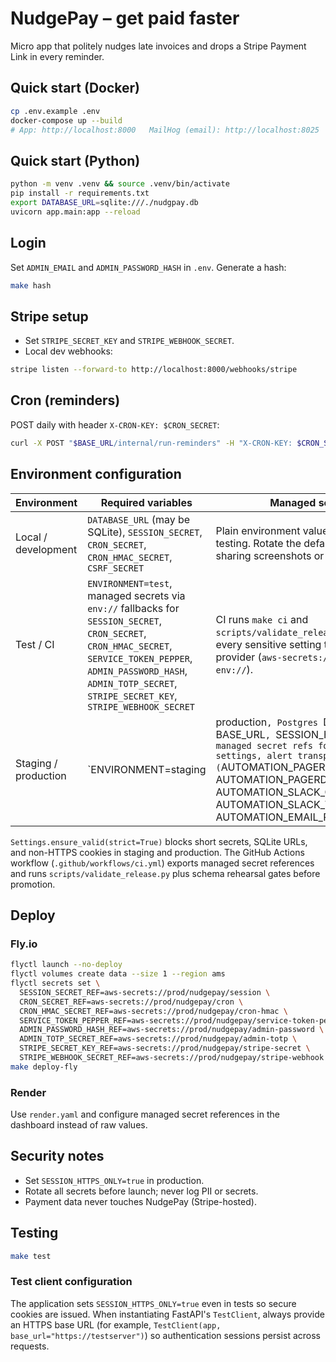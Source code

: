 # NudgePay – get paid faster
Micro app that politely nudges late invoices and drops a Stripe Payment Link in every reminder.

## Quick start (Docker)
```bash
cp .env.example .env
docker-compose up --build
# App: http://localhost:8000   MailHog (email): http://localhost:8025
```

## Quick start (Python)

```bash
python -m venv .venv && source .venv/bin/activate
pip install -r requirements.txt
export DATABASE_URL=sqlite:///./nudgpay.db
uvicorn app.main:app --reload
```

## Login

Set `ADMIN_EMAIL` and `ADMIN_PASSWORD_HASH` in `.env`. Generate a hash:

```bash
make hash
```

## Stripe setup

* Set `STRIPE_SECRET_KEY` and `STRIPE_WEBHOOK_SECRET`.
* Local dev webhooks:

```bash
stripe listen --forward-to http://localhost:8000/webhooks/stripe
```

## Cron (reminders)

POST daily with header `X-CRON-KEY: $CRON_SECRET`:

```bash
curl -X POST "$BASE_URL/internal/run-reminders" -H "X-CRON-KEY: $CRON_SECRET"
```

## Environment configuration

| Environment | Required variables | Managed secret guidance |
|-------------|-------------------|--------------------------|
| Local / development | `DATABASE_URL` (may be SQLite), `SESSION_SECRET`, `CRON_SECRET`, `CRON_HMAC_SECRET`, `CSRF_SECRET` | Plain environment values are acceptable for local testing. Rotate the defaults in `.env.example` before sharing screenshots or recordings. |
| Test / CI | `ENVIRONMENT=test`, managed secrets via `env://` fallbacks for `SESSION_SECRET`, `CRON_SECRET`, `CRON_HMAC_SECRET`, `SERVICE_TOKEN_PEPPER`, `ADMIN_PASSWORD_HASH`, `ADMIN_TOTP_SECRET`, `STRIPE_SECRET_KEY`, `STRIPE_WEBHOOK_SECRET` | CI runs `make ci` and `scripts/validate_release.py`, which require every sensitive setting to reference a managed provider (`aws-secrets://`, `vault://`, `gcp-sm://`, or `env://`). |
| Staging / production | `ENVIRONMENT=staging|production`, Postgres `DATABASE_URL`, HTTPS `BASE_URL`, `SESSION_HTTPS_ONLY=true`, managed secret refs for all sensitive settings, alert transports (`AUTOMATION_PAGERDUTY_SERVICE`, `AUTOMATION_PAGERDUTY_ROUTING_KEY_REF`, `AUTOMATION_SLACK_CHANNEL`, `AUTOMATION_SLACK_WEBHOOK_REF`, `AUTOMATION_EMAIL_RECIPIENTS`) | Managed secrets must come from AWS Secrets Manager, HashiCorp Vault, or GCP Secret Manager. Deployment automation fails when defaults are detected. |

`Settings.ensure_valid(strict=True)` blocks short secrets, SQLite URLs, and non-HTTPS cookies in staging and production. The GitHub Actions workflow (`.github/workflows/ci.yml`) exports managed secret references and runs `scripts/validate_release.py` plus schema rehearsal gates before promotion.

## Deploy

### Fly.io

```bash
flyctl launch --no-deploy
flyctl volumes create data --size 1 --region ams
flyctl secrets set \
  SESSION_SECRET_REF=aws-secrets://prod/nudgepay/session \
  CRON_SECRET_REF=aws-secrets://prod/nudgepay/cron \
  CRON_HMAC_SECRET_REF=aws-secrets://prod/nudgepay/cron-hmac \
  SERVICE_TOKEN_PEPPER_REF=aws-secrets://prod/nudgepay/service-token-pepper \
  ADMIN_PASSWORD_HASH_REF=aws-secrets://prod/nudgepay/admin-password \
  ADMIN_TOTP_SECRET_REF=aws-secrets://prod/nudgepay/admin-totp \
  STRIPE_SECRET_KEY_REF=aws-secrets://prod/nudgepay/stripe-secret \
  STRIPE_WEBHOOK_SECRET_REF=aws-secrets://prod/nudgepay/stripe-webhook
make deploy-fly
```

### Render

Use `render.yaml` and configure managed secret references in the dashboard instead of raw values.

## Security notes

* Set `SESSION_HTTPS_ONLY=true` in production.
* Rotate all secrets before launch; never log PII or secrets.
* Payment data never touches NudgePay (Stripe-hosted).

## Testing

```bash
make test
```

### Test client configuration

The application sets `SESSION_HTTPS_ONLY=true` even in tests so secure cookies are issued.
When instantiating FastAPI's `TestClient`, always provide an HTTPS base URL (for example,
`TestClient(app, base_url="https://testserver")`) so authentication sessions persist across
requests.
